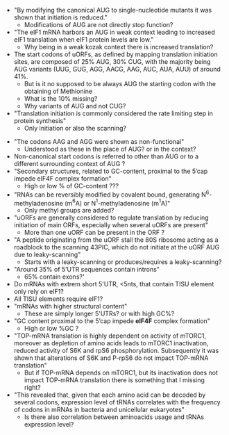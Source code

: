 - "By modifying the canonical AUG to single-nucleotide mutants it was shown that initiation is reduced."
	- Modifications of AUG are not directly stop function?
- "The eIF1 mRNA harbors an AUG in weak context leading to increased eIF1 translation when eIF1 protein levels are low." 
	- Why being in a weak kozak context there is increased translation?
- The start codons of uORFs, as defined by mapping translation initiation sites, are composed of 25% AUG, 30% CUG, with the majority being AUG variants (UUG, GUG, AGG, AACG, AAG, AUC, AUA, AUU) of around 41%.
	- But is it no supposed to be always AUG the starting codon with the obtaining of Methionine
	- What is the 10% missing?
	- Why variants of AUG and not CUG? 
- "Translation initiation is commonly considered the rate limiting step in protein synthesis"
	* Only initiation or also the scanning?
* "The codons AAG and AGG were shown as non-functional"
	* Understood as these in the place of AUG? or in the context?
* Non-canonical start codons is referred to other than AUG or to a different surrounding context of AUG ? 
*  "Secondary structures, related to GC-content, proximal to the 5’cap impede eIF4F complex formation" 
	* High or low % of GC-content ???
* "RNAs can be reversibly modified by covalent bound, generating N$^6$-methyladenosine (m$^6$A) or N$^1$-methyladenosine (m$^1$A)"
	* Only methyl groups are added?
* "uORFs are generally considered to regulate translation by reducing initiation of main ORFs, especially when several uORFs are present"
	* More than one uORF can be present in the ORF ?
* "A peptide originating from the uORF stall the 80S ribosome acting as a roadblock to the scanning 43PIC, which do not initiate at the uORF AUG due to leaky-scanning"
	* Starts with a leaky-scanning or produces/requires a leaky-scanning?
* "Around 35% of 5’UTR sequences contain introns" 
	* 65% contain exons?'
* Do mRNAs with extrem short 5'UTR, <5nts, that contain TISU element only rely on eIF1?
* All TISU elements require eIF1?
* "mRNAs with higher structural content"
	* These are simply longer 5'UTRs? or with high GC%?
* "GC content proximal to the 5’cap impede **eIF4F** complex formation"
	* High or low %GC ?
* "TOP-mRNA translation is highly dependent on activity of mTORC1, moreover as depletion of amino acids leads to mTORC1 inactivation, reduced activity of S6K and rpS6 phosphorylation. Subsequently it was shown that alterations of S6K and P-rpS6 do not impact TOP-mRNA translation"
	* But if TOP-mRNA depends on mTORC1, but its inactivation does not impact TOP-mRNA translation there is something that I missing right? 
* "This revealed that, given that each amino acid can be decoded by several codons, expression level of tRNAs correlates with the frequency of codons in mRNAs in bacteria and unicellular eukaryotes"
	* Is there also correlation between aminoacids usage and tRNAs expression level? 
